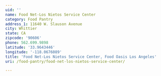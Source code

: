 ```yaml
---
uid: ''
name: Food Net-Los Nietos Service Center
category: Food Pantry
address_1: 11640 W. Slauson Avenue
city: Whittier
state: CA
zipcode: '90606'
phone: 562.699.9898
latitude: '33.9643446'
longitude: '-118.0676089'
title: 'Food Net-Los Nietos Service Center, Food Oasis Los Angeles'
uri: /food-pantry/food-net-los-nietos-service-center/

---
```

